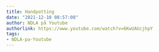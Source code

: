 ```yaml
---
title: Handpotting
date: "2021-12-10 08:57:08"
author: NDLA på Youtube
authorlink: https://www.youtube.com/watch?v=6KwUAUcjhpY
tags:
- NDLA-pa-Youtube
---
```

